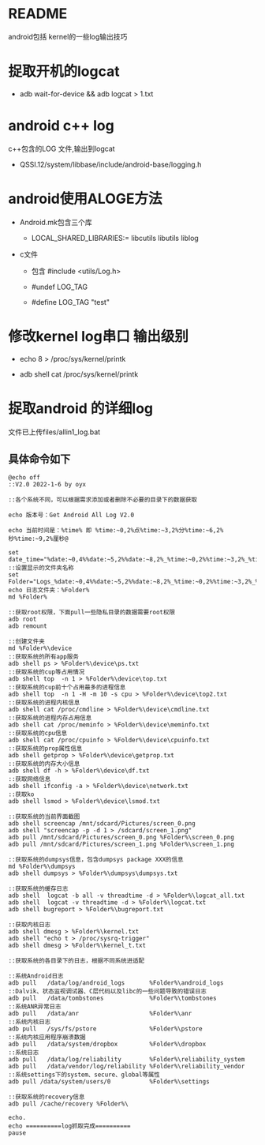 # README

android包括 kernel的一些log输出技巧

# 捉取开机的logcat

* adb wait-for-device && adb logcat > 1.txt

# android c++ log

c++包含的LOG 文件,输出到logcat

* QSSI.12/system/libbase/include/android-base/logging.h

# android使用ALOGE方法

* Android.mk包含三个库

    * LOCAL_SHARED_LIBRARIES:= libcutils libutils liblog

* c文件

    * 包含 #include <utils/Log.h>

    * #undef LOG_TAG

    * #define LOG_TAG "test"

# 修改kernel log串口 输出级别

* echo 8 > /proc/sys/kernel/printk

* adb shell cat /proc/sys/kernel/printk

# 捉取android 的详细log

文件已上传files/allin1_log.bat

## 具体命令如下
```
@echo off
::V2.0 2022-1-6 by oyx

::各个系统不同，可以根据需求添加或者删除不必要的目录下的数据获取

echo 版本号：Get Android All Log V2.0

echo 当前时间是：%time% 即 %time:~0,2%点%time:~3,2%分%time:~6,2%秒%time:~9,2%厘秒@

set date_time="%date:~0,4%%date:~5,2%%date:~8,2%_%time:~0,2%%time:~3,2%_%time:~6,2%%time:~9,2%"
::设置显示的文件夹名称
set Folder="Logs_%date:~0,4%%date:~5,2%%date:~8,2%_%time:~0,2%%time:~3,2%_%time:~6,2%%time:~9,2%"
echo 日志文件夹：%Folder%
md %Folder%

::获取root权限，下面pull一些隐私目录的数据需要root权限
adb root
adb remount

::创建文件夹
md %Folder%\device
::获取系统的所有app服务
adb shell ps > %Folder%\device\ps.txt
::获取系统的cup等占用情况
adb shell top  -n 1 > %Folder%\device\top.txt
::获取系统的cup前十个占用最多的进程信息
adb shell top  -n 1 -H -m 10 -s cpu > %Folder%\device\top2.txt
::获取系统的进程内核信息
adb shell cat /proc/cmdline > %Folder%\device\cmdline.txt
::获取系统的进程内存占用信息
adb shell cat /proc/meminfo > %Folder%\device\meminfo.txt
::获取系统的cpu信息
adb shell cat /proc/cpuinfo > %Folder%\device\cpuinfo.txt
::获取系统的prop属性信息
adb shell getprop > %Folder%\device\getprop.txt
::获取系统的内存大小信息
adb shell df -h > %Folder%\device\df.txt
::获取网络信息
adb shell ifconfig -a > %Folder%\device\network.txt
::获取ko
adb shell lsmod > %Folder%\device\lsmod.txt

::获取系统的当前界面截图
adb shell screencap /mnt/sdcard/Pictures/screen_0.png
adb shell "screencap -p -d 1 > /sdcard/screen_1.png"
adb pull /mnt/sdcard/Pictures/screen_0.png %Folder%\screen_0.png
adb pull /mnt/sdcard/Pictures/screen_1.png %Folder%\screen_1.png

::获取系统的dumpsys信息，包含dumpsys package XXX的信息
md %Folder%\dumpsys
adb shell dumpsys > %Folder%\dumpsys\dumpsys.txt

::获取系统的缓存日志
adb shell  logcat -b all -v threadtime -d > %Folder%\logcat_all.txt
adb shell  logcat -v threadtime -d > %Folder%\logcat.txt
adb shell bugreport > %Folder%\bugreport.txt

::获取内核日志
adb shell dmesg > %Folder%\kernel.txt
adb shell "echo t > /proc/sysrq-trigger"
adb shell dmesg > %Folder%\kernel_t.txt

::获取系统的各目录下的日志，根据不同系统进适配

::系统Android日志
adb pull   /data/log/android_logs       %Folder%\android_logs
::Dalvik、状态监视调试器、C层代码以及libc的一些问题导致的错误日志
adb pull   /data/tombstones             %Folder%\tombstones
::系统ANR异常日志
adb pull   /data/anr                    %Folder%\anr
::系统内核日志
adb pull   /sys/fs/pstore               %Folder%\pstore
::系统内核应用程序崩溃数据
adb pull   /data/system/dropbox         %Folder%\dropbox
::系统日志
adb pull   /data/log/reliability        %Folder%\reliability_system
adb pull   /data/vendor/log/reliability %Folder%\reliability_vendor
::系统settings下的system、secure、global等属性
adb pull /data/system/users/0           %Folder%\settings

::获取系统的recovery信息
adb pull /cache/recovery %Folder%\

echo.
echo ==========log抓取完成==========
pause
```